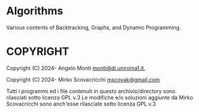 # Algorithms
Various contents of Backtracking, Graphs, and Dynamic Programming.


COPYRIGHT
=========
Copyright (C) 2024-  Angelo Monti <monti@di.uniroma1.it>, 
					
Copyright (C) 2024-  Mirko Scovacricchi <mscovak@gmail.com>

Tutti i programmi ed i file contenuti in questo archivio/directory sono rilasciati sotto licenza GPL v.3
Le modifiche e/o soluzioni aggiunte da Mirko Scovacricchi sono anch'esse rilasciate sotto licenza GPL v.3
